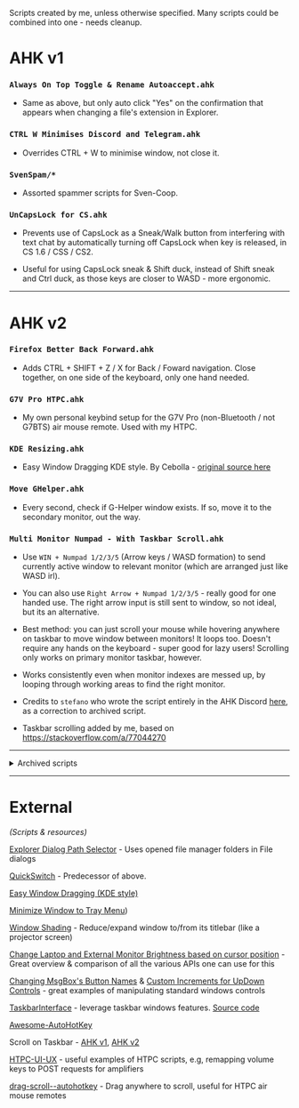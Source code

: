 Scripts created by me, unless otherwise specified.
Many scripts could be combined into one - needs cleanup.

# AHK v1

### `Always On Top Toggle & Rename Autoaccept.ahk`

- Same as above, but only auto click "Yes" on the confirmation that appears when changing a file's extension in Explorer.

### `CTRL W Minimises Discord and Telegram.ahk`

- Overrides CTRL + W to minimise window, not close it.

### `SvenSpam/*`

- Assorted spammer scripts for Sven-Coop.

### `UnCapsLock for CS.ahk`

- Prevents use of CapsLock as a Sneak/Walk button from interfering with text chat by automatically turning off CapsLock when key is released, in CS 1.6 / CSS / CS2.

- Useful for using CapsLock sneak & Shift duck, instead of Shift sneak and Ctrl duck, as those keys are closer to WASD - more ergonomic.


***

# AHK v2

### `Firefox Better Back Forward.ahk`

- Adds CTRL + SHIFT + Z / X for Back / Foward navigation. Close together, on one side of the keyboard, only one hand needed.

### `G7V Pro HTPC.ahk`

- My own personal keybind setup for the G7V Pro (non-Bluetooth / not G7BTS) air mouse remote. Used with my HTPC.

### `KDE Resizing.ahk`

- Easy Window Dragging KDE style. By Cebolla - [original source here](https://www.autohotkey.com/boards/viewtopic.php?f=83&t=126656&hilit=monitor)

### `Move GHelper.ahk`

- Every second, check if G-Helper window exists. If so, move it to the secondary monitor, out the way.

### `Multi Monitor Numpad - With Taskbar Scroll.ahk`

- Use `WIN + Numpad 1/2/3/5` (Arrow keys / WASD formation) to send currently active window to relevant monitor (which are arranged just like WASD irl).

- You can also use `Right Arrow + Numpad 1/2/3/5` - really good for one handed use. The right arrow input is still sent to window, so not ideal, but its an alternative.

- Best method: you can just scroll your mouse while hovering anywhere on taskbar to move window between monitors! It loops too. Doesn't require any hands on the keyboard - super good for lazy users! Scrolling only works on primary monitor taskbar, however.

- Works consistently even when monitor indexes are messed up, by looping through working areas to find the right monitor.

- Credits to `stefano` who wrote the script entirely in the AHK Discord [here](https://discord.com/channels/115993023636176902/1296424288265572405/1296439733047791638), as a correction to archived script.

- Taskbar scrolling added by me, based on https://stackoverflow.com/a/77044270


***

<details>
  <summary>Archived scripts</summary>

# AHK v1

### `Always On Top Toggle.ahk`

- Toggle windows always on top with CTRL + Space.

### `Always On Top Toggle & Error Autoaccept.ahk`

- Toggle windows always on top with CTRL + Space, and auto click "Yes" on error classes.

### `Hide Window from Taskbar.ahk`

- Enter a window title then hit OK to keep window visible, but hide from taskbar. Frees up valuable space for windows permanently visible on another monitor etc.

- Best used with `Multi Monitor Numpad - With Taskbar Scroll.ahk`

- [Source](https://www.autohotkey.com/board/topic/5112-remove-window-form-taskbar/?p=31692) ([archive](https://archive.ph/wip/xRBZC))

### `ThrowWindow.ahk`

- Throw any window by dragging it with the mousebutton and releasing it. The window will float around the monitor bouncing of the screen edges.

- Authors: foom, ManaUser, Laszlo, infogulch et.al.

- Found here: https://github.com/ahkscript/awesome-AutoHotkey/issues/128

- Unfortunately, this seems to break WIN+V Clipboard History on Windows 10... clicking on an entry from your clipboard history just pastes v, rather than the actual content...

- Otherwise, works pretty well, even on multiple monitors.

- Fixed link: https://www.autohotkey.com/board/topic/18184-gui-float-question-expertwise-person-help-needed/?p=270491

- Archive: https://archive.ph/wip/3d0am

### `WindowMonitorSwitcher.ahk` (unused)

- `CTRL + Monitor Index on numpad` to send currently active window to that monitor index.

- I can't use this due to my annoying jumbled up monitor indexes in Windows (and ahk?)... which I can't/won't solve as it would require a massive trial & error rewiring job / dismantling my stands. 

***

# AHK v2

### `Multi Monitor Numpad.ahk`

- `Multi Monitor Numpad - With Taskbar Scroll.ahk` without taskbar scroll

### `MonitorWindowNumpad - Home Dell MSI Dell AOC.ahk` (unused)

- Use `WIN + Num 1/2/3/5` (Arrow keys / WASD formation) to send currently active window to relevant monitor (which are arranged just like WASD irl).

- Currently broken due to AHK monitor indexes changing on each reboot / having no correlation to what's displayed in Windows Settings. More info [here](https://discord.com/channels/115993023636176902/1296424288265572405) on Discord.
  
</details>

***

# External

*(Scripts & resources)*

[Explorer Dialog Path Selector](https://github.com/ThioJoe/ThioJoe-AHK-Scripts) - Uses opened file manager folders in File dialogs

[QuickSwitch](https://github.com/gepruts/QuickSwitch) - Predecessor of above.

[Easy Window Dragging (KDE style)](https://www.autohotkey.com/docs/v2/scripts/index.htm#EasyWindowDrag_(KDE))

[Minimize Window to Tray Menu](https://www.autohotkey.com/docs/v2/scripts/index.htm#MinimizeToTrayMenu))

[Window Shading](https://www.autohotkey.com/docs/v2/scripts/index.htm#WindowShading) - Reduce/expand window to/from its titlebar (like a projector screen)

[Change Laptop and External Monitor Brightness based on cursor position](https://www.autohotkey.com/boards/viewtopic.php?f=83&t=108867&hilit=monitor) - Great overview & comparison of all the various APIs one can use for this

[Changing MsgBox's Button Names](https://www.autohotkey.com/docs/v2/scripts/index.htm#MsgBoxButtonNames) & [Custom Increments for UpDown Controls](https://www.autohotkey.com/docs/v2/scripts/index.htm#Custom_Increments_for_UpDown_Controls) - great examples of manipulating standard windows controls

[TaskbarInterface](https://autohotkey.com/boards/viewtopic.php?f=6&t=35348) - leverage taskbar windows features. [Source code](https://github.com/HelgeffegleH/taskbarInterface)

[Awesome-AutoHotKey](https://github.com/ahkscript/awesome-AutoHotkey)

Scroll on Taskbar - [AHK v1](https://www.autohotkey.com/boards/viewtopic.php?t=68204), [AHK v2](https://stackoverflow.com/a/77044270)

[HTPC-UI-UX](https://github.com/Nerwyn/HTPC-UI-UX) - useful examples of HTPC scripts, e.g, remapping volume keys to POST requests for amplifiers

[drag-scroll--autohotkey](https://github.com/Mikhail22/drag-scroll--autohotkey) - Drag anywhere to scroll, useful for HTPC air mouse remotes
